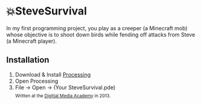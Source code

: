 # :boom:SteveSurvival
In my first programming project, you play as a creeper (a Minecraft mob) whose objective is to shoot down birds while fending off attacks from Steve (a Minecraft player).

## Installation
1. Download & Install [Processing](https://processing.org/)
2. Open Processing
3. File -> Open -> (Your SteveSurvival.pde)  
<sub>Written at the [Digitial Media Academy](https://www.digitalmediaacademy.org/) in 2013.</sub>
